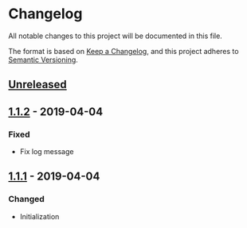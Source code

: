 # Changelog
All notable changes to this project will be documented in this file.

The format is based on [Keep a Changelog](https://keepachangelog.com/en/1.0.0/),
and this project adheres to [Semantic Versioning](https://semver.org/spec/v2.0.0.html).

## [Unreleased]

## [1.1.2][] - 2019-04-04
### Fixed
- Fix log message

## [1.1.1][] - 2019-04-04
### Changed
- Initialization


[Unreleased]: https://github.com/claudivanfilho/github-releasy/compare/v1.1.2...HEAD
[1.1.2]: https://github.com/claudivanfilho/github-releasy/compare/v1.1.1...v1.1.2
[1.1.1]: https://github.com/claudivanfilho/github-releasy/tree/v1.1.1
